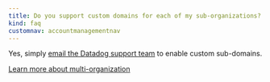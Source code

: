 ```yaml
---
title: Do you support custom domains for each of my sub-organizations?
kind: faq
customnav: accountmanagementnav
---
```


Yes, simply [email the Datadog support team](/help) to enable custom sub-domains.

[Learn more about multi-organization](/account_management/multi_organization)
